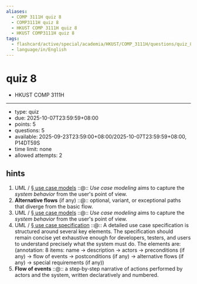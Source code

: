 ```yaml
---
aliases:
  - COMP 3111H quiz 8
  - COMP3111H quiz 8
  - HKUST COMP 3111H quiz 8
  - HKUST COMP3111H quiz 8
tags:
  - flashcard/active/special/academia/HKUST/COMP_3111H/questions/quiz_8
  - language/in/English
---
```


# quiz 8

- HKUST COMP 3111H

---

- type: quiz
- due: 2025-10-07T23:59:59+08:00
- points: 5
- questions: 5
- available: 2025-09-23T23:59:00+08:00/2025-10-07T23:59:59+08:00, P14DT59S
- time limit: none
- allowed attempts: 2

## hints

1. UML / [§ use case models](../UML.md#use%20case%20models) ::@:: _Use case modeling_ aims to capture the _system behavior_ from the user's point of view. <!--SR:!2025-11-19,16,290!2025-11-19,16,290-->
2. __Alternative flows__ \(if any\) ::@:: optional, variant, or exceptional paths that diverge from the basic flow. <!--SR:!2025-11-19,16,290!2025-11-19,16,290-->
3. UML / [§ use case models](../UML.md#use%20case%20models) ::@:: _Use case modeling_ aims to capture the _system behavior_ from the user's point of view. <!--SR:!2025-11-19,16,290!2025-11-19,16,290-->
4. UML / [§ use case specification](../UML.md#use%20case%20specification) ::@:: A detailed use case specification is structured around several key elements. The specification should remain concise yet exhaustive enough for developers, testers, and users to understand precisely what the system must do. The elements are: \(annotation: 8 items: name → description → actors → preconditions \(if any\) → flow of events → postconditions \(if any\) → alternative flows \(if any\) → special requirements \(if any\)\) <!--SR:!2025-12-02,21,250!2025-11-12,9,250-->
5. __Flow of events__ ::@:: a step‑by‑step narrative of actions performed by actors and the system, written declaratively and numbered. <!--SR:!2025-11-19,16,290!2025-11-19,16,290-->
